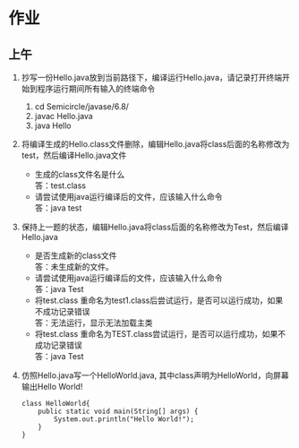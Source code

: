 # 作业
## 上午
1. 抄写一份Hello.java放到当前路径下，编译运行Hello.java，请记录打开终端开始到程序运行期间所有输入的终端命令
    1. cd Semicircle/javase/6.8/
    1. javac Hello.java
    1. java Hello

2. 将编译生成的Hello.class文件删除，编辑Hello.java将class后面的名称修改为test，然后编译Hello.java文件
    - 生成的class文件名是什么<br>
        答：test.class
    - 请尝试使用java运行编译后的文件，应该输入什么命令<br>
        答：java test
        
3. 保持上一题的状态，编辑Hello.java将class后面的名称修改为Test，然后编译Hello.java
    - 是否生成新的class文件<br>
        答：未生成新的文件。
    - 请尝试使用java运行编译后的文件，应该输入什么命令<br>
        答：java Test
    - 将test.class 重命名为test1.class后尝试运行，是否可以运行成功，如果不成功记录错误<br>
        答：无法运行，显示无法加载主类
    - 将test.class 重命名为TEST.class尝试运行，是否可以运行成功，如果不成功记录错误<br>
        答：java Test
        
4. 仿照Hello.java写一个HelloWorld.java, 其中class声明为HelloWorld，向屏幕输出Hello World!
    ```
    class HelloWorld{
	    public static void main(String[] args) {
		    System.out.println("Hello World!");
	    }
    }
    ```